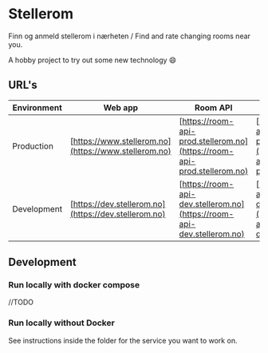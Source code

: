 # Stellerom

Finn og anmeld stellerom i nærheten / Find and rate changing rooms near you.

A hobby project to try out some new technology :smile:

## URL's

| Environment | Web app                                              | Room API                                                                 | Review API                                                                   |
|-------------|------------------------------------------------------|--------------------------------------------------------------------------|------------------------------------------------------------------------------|
| Production  | [https://www.stellerom.no](https://www.stellerom.no) | [https://room-api-prod.stellerom.no](https://room-api-prod.stellerom.no) | [https://review-api-prod.stellerom.no](https://review-api-prod.stellerom.no) |
| Development | [https://dev.stellerom.no](https://dev.stellerom.no) | [https://room-api-dev.stellerom.no](https://room-api-dev.stellerom.no)   | [https://review-api-dev.stellerom.no](https://review-api-dev.stellerom.no)   |

## Development

### Run locally with docker compose

//TODO

### Run locally without Docker

See instructions inside the folder for the service you want to work on.
